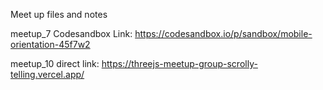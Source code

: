 Meet up files and notes

meetup_7 Codesandbox Link: https://codesandbox.io/p/sandbox/mobile-orientation-45f7w2

meetup_10 direct link: https://threejs-meetup-group-scrolly-telling.vercel.app/
